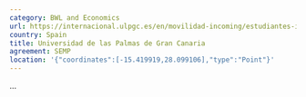 ```yaml
---
category: BWL and Economics
url: https://internacional.ulpgc.es/en/movilidad-incoming/estudiantes-incoming/study-at-the-ulpgc-incoming/espanol-programas-de-movilidad/
country: Spain
title: Universidad de las Palmas de Gran Canaria
agreement: SEMP
location: '{"coordinates":[-15.419919,28.099106],"type":"Point"}'
---
```

...